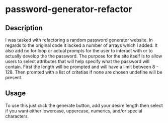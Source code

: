 # password-generator-refactor

## Description

I was tasked with refactoring a random password generator website.
In regards to the original code it lacked a number of arrays which
I added. It also add no for loop or actual prompts for the user to 
interact with or to actually develop the the password. The purpose 
for the site itself is to allow users to select attributes that
will help specify what the password will contain. First the length
will be prompted and will have a limit between 8 - 128. Then promted
with a list of critetias if none are chosen undefine will be present.

## Usage

To use this just click the generate button, add your desire length
then select if you want either lowercase, uppercase, numerics, and/or
special characters.
